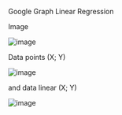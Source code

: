 Google Graph Linear Regression


Image

![image](https://user-images.githubusercontent.com/46372074/120939266-f1d34300-c71f-11eb-8b19-f1134b28c4c0.png)




Data points (X; Y)

![image](https://user-images.githubusercontent.com/46372074/120939086-dae02100-c71e-11eb-988c-2681460c48ed.png)



and data linear (X; Y)

![image](https://user-images.githubusercontent.com/46372074/120939322-38c13880-c720-11eb-8827-92cd83a5d689.png)
